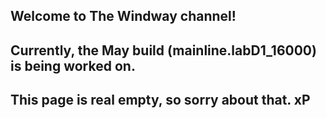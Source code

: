## Welcome to The Windway channel!
## Currently, the May build (mainline.labD1_16000) is being worked on.
## This page is real empty, so sorry about that. xP

